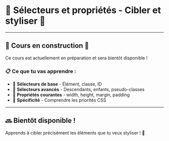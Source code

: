 # 🍳 Sélecteurs et propriétés - Cibler et styliser 🎯

---

## 🚧 Cours en construction 🚧

Ce cours est actuellement en préparation et sera bientôt disponible !

### 📋 Ce que tu vas apprendre :

- 🎯 **Sélecteurs de base** - Élément, classe, ID
- 🔧 **Sélecteurs avancés** - Descendants, enfants, pseudo-classes
- 📐 **Propriétés courantes** - width, height, margin, padding
- 🎨 **Spécificité** - Comprendre les priorités CSS

---

## 🔜 Bientôt disponible !

Apprends à cibler précisément les éléments que tu veux styliser ! 🚀
